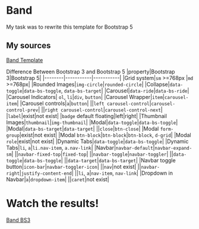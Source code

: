# Band

My task was to rewrite this template for Bootstrap 5

## My sources

[Band Template](https://www.w3schools.com/bootstrap/bootstrap_theme_band.asp)

Difference Between Bootstrap 3 and Bootstrap 5
|property|Bootstrap 3|Bootstrap 5|
|--------|-----------|-----------|
|Grid system|`sm` >=768px |`md` >=768px|
|Rounded Images|`img-circle`|`rounded-circle`|
|Collapse|`data-toggle`|`data-bs-toggle`, `data-bs-target`|
|Carousel|`data-ride`|`data-bs-ride`|
|Carousel Indicators| `ol`, `li`|`div`, `button`|
|Carousel Wrapper|`item`|`carousel-item`|
|Carousel controls|`a`|`button`|
||`left carousel-control`|`carousel-control-prev`|
||`right carousel-control`|`carousel-control-next`|
|`label`|exist|not exist|
|`badge` default floating|left|right|
|Thumbnail Images|`thumbnail`|`img-thumbnail`|
|Modal|`data-toggle`|`data-bs-toggle`|
|Modal|`data-bs-target`|`data-target`|
||`close`|`btn-close`|
|Modal `form-group`|exist|not exist|
|Modal `btn-block`|`btn-block`|`btn-block`, `d-grid`|
|Modal `role`|exist|not exist|
|Dynamic Tabs|`data-toggle`|`data-bs-toggle`|
|Dynamic Tabs|`li`, `a`|`li.nav-item`, `a.nav-link`|
|Navbar|`navbar-default`|`navbar-expand-sm`|
||`navbar-fixed-top`|`fixed-top`|
||`navbar-toggle`|`navbar-toggler`|
||`data-toggle`|`data-bs-toggle`|
||`data-target`|`data-bs-target`|
|Navbar toggle button|`icon-bar`|`navbar-toggler-icon`|
||`nav`|not exist|
||`navbar-right`|`justify-content-end`|
||`li`, `a`|`nav-item`, `nav-link`|
|Dropdown in Navbar|`a`|`dropdown-item`|
||`caret`|not exist|

# Watch the results!

[Band BS3](./BS3%20Band.html)
